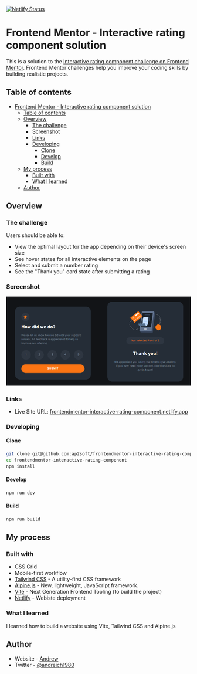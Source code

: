 [![Netlify Status](https://api.netlify.com/api/v1/badges/a7627a59-7491-45eb-b587-c08b732db260/deploy-status)](https://app.netlify.com/sites/frontendmentor-interactive-rating-component/deploys)

# Frontend Mentor - Interactive rating component solution

This is a solution to the [Interactive rating component challenge on Frontend Mentor](https://www.frontendmentor.io/challenges/interactive-rating-component-koxpeBUmI). Frontend Mentor challenges help you improve your coding skills by building realistic projects.

## Table of contents

- [Frontend Mentor - Interactive rating component solution](#frontend-mentor---interactive-rating-component-solution)
  - [Table of contents](#table-of-contents)
  - [Overview](#overview)
    - [The challenge](#the-challenge)
    - [Screenshot](#screenshot)
    - [Links](#links)
    - [Developing](#developing)
      - [Clone](#clone)
      - [Develop](#develop)
      - [Build](#build)
  - [My process](#my-process)
    - [Built with](#built-with)
    - [What I learned](#what-i-learned)
  - [Author](#author)

## Overview

### The challenge

Users should be able to:

- View the optimal layout for the app depending on their device's screen size
- See hover states for all interactive elements on the page
- Select and submit a number rating
- See the "Thank you" card state after submitting a rating

### Screenshot

![](./screenshot.png)

### Links

- Live Site URL: [frontendmentor-interactive-rating-component.netlify.app](https://frontendmentor-interactive-rating-component.netlify.app/)

### Developing

#### Clone

```bash
git clone git@github.com:ap2soft/frontendmentor-interactive-rating-component.git
cd frontendmentor-interactive-rating-component
npm install
```

#### Develop

```bash
npm run dev
```

#### Build

```bash
npm run build
```

## My process

### Built with

- CSS Grid
- Mobile-first workflow
- [Tailwind CSS](https://tailwindcss.com/) - A utility-first CSS framework
- [Alpine.js](https://alpinejs.dev/) - New, lightweight, JavaScript framework.
- [Vite](https://vitejs.dev/) - Next Generation Frontend Tooling (to build the project)
- [Netlify](https://netlify.com) - Webiste deployment

### What I learned

I learned how to build a website using Vite, Tailwind CSS and Alpine.js

## Author

- Website - [Andrew](https://ap2.dev)
- Twitter - [@andreich1980](https://www.twitter.com/andreich1980)
